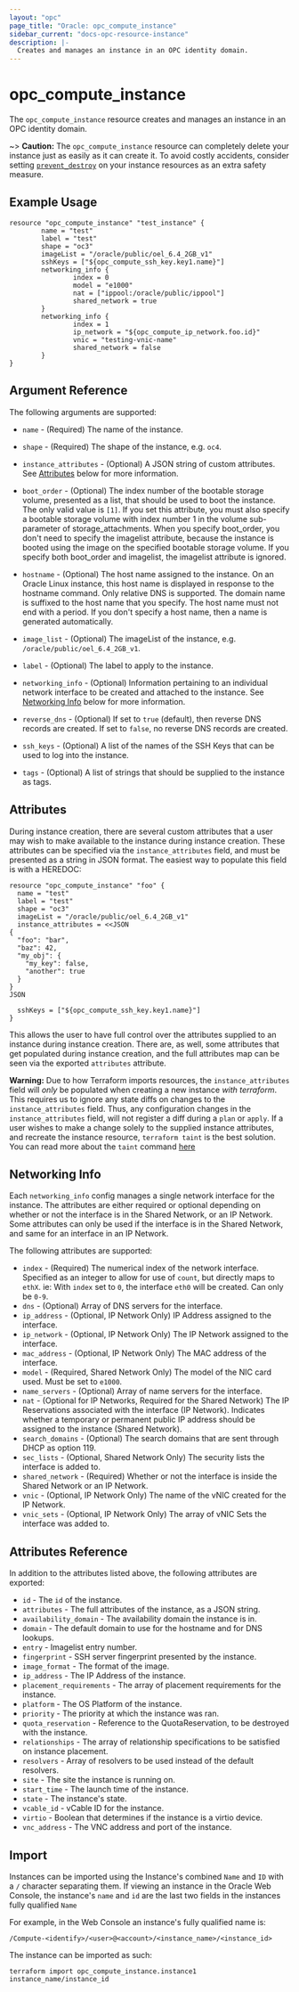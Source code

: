 ```yaml
---
layout: "opc"
page_title: "Oracle: opc_compute_instance"
sidebar_current: "docs-opc-resource-instance"
description: |-
  Creates and manages an instance in an OPC identity domain.
---
```


# opc\_compute\_instance

The ``opc_compute_instance`` resource creates and manages an instance in an OPC identity domain.

~> **Caution:** The ``opc_compute_instance`` resource can completely delete your
instance just as easily as it can create it. To avoid costly accidents,
consider setting
[``prevent_destroy``](/docs/configuration/resources.html#prevent_destroy)
on your instance resources as an extra safety measure.

## Example Usage

```
resource "opc_compute_instance" "test_instance" {
       	name = "test"
       	label = "test"
       	shape = "oc3"
       	imageList = "/oracle/public/oel_6.4_2GB_v1"
       	sshKeys = ["${opc_compute_ssh_key.key1.name}"]
       	networking_info {
       	        index = 0
       	        model = "e1000"
       	        nat = ["ippool:/oracle/public/ippool"]
       	        shared_network = true
       	}
       	networking_info {
       	        index = 1
       	        ip_network = "${opc_compute_ip_network.foo.id}"
                vnic = "testing-vnic-name"
                shared_network = false
        }
}
```

## Argument Reference

The following arguments are supported:

* `name` - (Required) The name of the instance. 

* `shape` - (Required) The shape of the instance, e.g. `oc4`.

* `instance_attributes` - (Optional) A JSON string of custom attributes. See [Attributes](#attributes) below for more information.

* `boot_order` - (Optional) The index number of the bootable storage volume, presented as a list, that should be used to boot the instance. The only valid value is `[1]`. If you set this attribute, you must also specify a bootable storage volume with index number 1 in the volume sub-parameter of storage_attachments. When you specify boot_order, you don't need to specify the imagelist attribute, because the instance is booted using the image on the specified bootable storage volume. If you specify both boot_order and imagelist, the imagelist attribute is ignored.

* `hostname` - (Optional) The host name assigned to the instance. On an Oracle Linux instance, this host name is displayed in response to the hostname command. Only relative DNS is supported. The domain name is suffixed to the host name that you specify. The host name must not end with a period. If you don't specify a host name, then a name is generated automatically.

* `image_list` - (Optional) The imageList of the instance, e.g. `/oracle/public/oel_6.4_2GB_v1`.

* `label` - (Optional) The label to apply to the instance.

* `networking_info` - (Optional) Information pertaining to an individual network interface to be created and attached to the instance. See [Networking Info](#networking-info) below for more information.

* `reverse_dns` - (Optional) If set to `true` (default), then reverse DNS records are created. If set to `false`, no reverse DNS records are created.

* `ssh_keys` - (Optional) A list of the names of the SSH Keys that can be used to log into the instance.  

* `tags` - (Optional) A list of strings that should be supplied to the instance as tags.

## Attributes

During instance creation, there are several custom attributes that a user may wish to make available to the instance during instance creation.
These attributes can be specified via the `instance_attributes` field, and must be presented as a string in JSON format.
The easiest way to populate this field is with a HEREDOC:

```hcl
resource "opc_compute_instance" "foo" {
  name = "test"
  label = "test"
  shape = "oc3"
  imageList = "/oracle/public/oel_6.4_2GB_v1"
  instance_attributes = <<JSON
{
  "foo": "bar",
  "baz": 42,
  "my_obj": {
    "my_key": false,
    "another": true
  }
}
JSON

  sshKeys = ["${opc_compute_ssh_key.key1.name}"]
}
```

This allows the user to have full control over the attributes supplied to an instance during instance creation. 
There are, as well, some attributes that get populated during instance creation, and the full attributes map can be seen
via the exported `attributes` attribute.

**Warning:** Due to how Terraform imports resources, the `instance_attributes` field will _only_ be populated
when creating a new instance _with terraform_. This requires us to ignore any state diffs on changes to the `instance_attributes` field.
Thus, any configuration changes in the `instance_attributes` field, will not register a diff during a `plan` or `apply`.
 If a user wishes to make a change solely to the supplied instance attributes, and recreate the instance resource, `terraform taint` is the best solution.
 You can read more about the `taint` command [here](https://www.terraform.io/docs/commands/taint.html)

## Networking Info

Each `networking_info` config manages a single network interface for the instance.
The attributes are either required or optional depending on whether or not the interface is 
in the Shared Network, or an IP Network. Some attributes can only be used if the interface is in the Shared
 Network, and same for an interface in an IP Network.
 
The following attributes are supported:

* `index` - (Required) The numerical index of the network interface. Specified as an integer to allow for use of `count`, but directly maps to `ethX`. ie: With `index` set to `0`, the interface `eth0` will be created. Can only be `0-9`.
* `dns` - (Optional) Array of DNS servers for the interface.
* `ip_address` - (Optional, IP Network Only) IP Address assigned to the interface.
* `ip_network` - (Optional, IP Network Only) The IP Network assigned to the interface.
* `mac_address` - (Optional, IP Network Only) The MAC address of the interface.
* `model` - (Required, Shared Network Only) The model of the NIC card used. Must be set to `e1000`.
* `name_servers` - (Optional) Array of name servers for the interface. 
* `nat` - (Optional for IP Networks, Required for the Shared Network) The IP Reservations associated with the interface (IP Network).
 Indicates whether a temporary or permanent public IP address should be assigned to the instance (Shared Network).
* `search_domains` - (Optional) The search domains that are sent through DHCP as option 119.
* `sec_lists` - (Optional, Shared Network Only) The security lists the interface is added to.
* `shared_network` - (Required) Whether or not the interface is inside the Shared Network or an IP Network.
* `vnic` - (Optional, IP Network Only) The name of the vNIC created for the IP Network.
* `vnic_sets` - (Optional, IP Network Only) The array of vNIC Sets the interface was added to.

## Attributes Reference

In addition to the attributes listed above, the following attributes are exported: 

* `id` - The `id` of the instance.
* `attributes` - The full attributes of the instance, as a JSON string.
* `availability_domain` - The availability domain the instance is in.
* `domain` - The default domain to use for the hostname and for DNS lookups.
* `entry` - Imagelist entry number.
* `fingerprint` - SSH server fingerprint presented by the instance.
* `image_format` - The format of the image.
* `ip_address` - The IP Address of the instance.
* `placement_requirements` - The array of placement requirements for the instance.
* `platform` - The OS Platform of the instance.
* `priority` - The priority at which the instance was ran.
* `quota_reservation` - Reference to the QuotaReservation, to be destroyed with the instance.
* `relationships` - The array of relationship specifications to be satisfied on instance placement.
* `resolvers` - Array of resolvers to be used instead of the default resolvers.
* `site` - The site the instance is running on.
* `start_time` - The launch time of the instance.
* `state` - The instance's state.
* `vcable_id` - vCable ID for the instance.
* `virtio` - Boolean that determines if the instance is a virtio device.
* `vnc_address` - The VNC address and port of the instance.

## Import

Instances can be imported using the Instance's combined `Name` and `ID` with a `/` character separating them.
If viewing an instance in the Oracle Web Console, the instance's `name` and `id` are the last two fields in the instances fully qualified `Name`

For example, in the Web Console an instance's fully qualified name is: 
```
/Compute-<identify>/<user>@<account>/<instance_name>/<instance_id>
```

The instance can be imported as such:

```
terraform import opc_compute_instance.instance1 instance_name/instance_id
```
